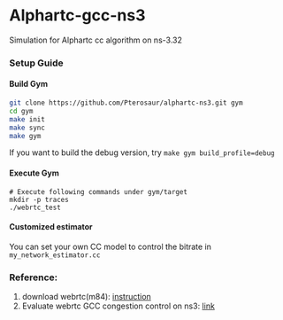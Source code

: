 # Alphartc-gcc-ns3

Simulation for Alphartc cc algorithm on ns-3.32

### Setup Guide

#### Build Gym

```sh
git clone https://github.com/Pterosaur/alphartc-ns3.git gym
cd gym
make init
make sync
make gym
```

If you want to build the debug version, try `make gym build_profile=debug`

#### Execute Gym

```shell
# Execute following commands under gym/target
mkdir -p traces
./webrtc_test
```

#### Customized estimator

You can set your own CC model to control the bitrate in `my_network_estimator.cc`

### Reference:

1. download webrtc(m84):  [instruction](https://mediasoup.org/documentation/v3/libmediasoupclient/installation/)
2. Evaluate webrtc GCC congestion control on ns3: [link](https://blog.csdn.net/u010643777/article/details/107237315)
